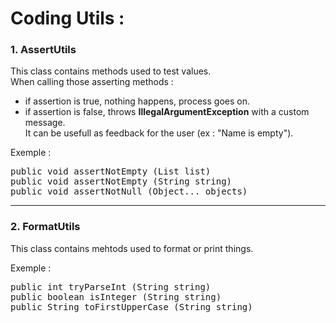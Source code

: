 <h1>Coding Utils :</h1>

<h3>1. AssertUtils</h3>

This class contains methods used to test values.<br>
When calling those asserting methods :<br>
- if assertion is true, nothing happens, process goes on.
- if assertion is false, throws <b>IllegalArgumentException</b> with a custom message.<br>
It can be usefull as feedback for the user (ex : "Name is empty"). 

Exemple :
<pre>
public void assertNotEmpty (List list)
public void assertNotEmpty (String string)
public void assertNotNull (Object... objects)
</pre>

<hr>

<h3>2. FormatUtils</h3> 

This class contains mehtods used to format or print things.<br>

Exemple : 
<pre>
public int tryParseInt (String string)
public boolean isInteger (String string)
public String toFirstUpperCase (String string)
</pre> 
